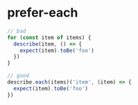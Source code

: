# prefer-each

<!-- end auto-generated rule header -->

```js
// bad
for (const item of items) {
  describe(item, () => {
    expect(item).toBe('foo')
  })
}

// good
describe.each(items)('item', (item) => {
  expect(item).toBe('foo')
})
```
